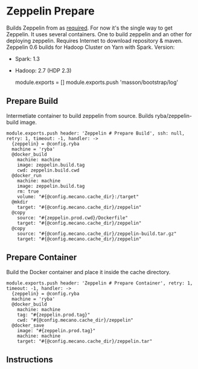 
# Zeppelin Prepare

Builds Zeppelin from as [required][zeppelin-build]. For now it's the single way to get Zeppelin.
It uses several containers. One to build zeppelin and an other for deploying zeppelin.
Requires Internet to download repository & maven.
Zeppelin 0.6 builds for Hadoop Cluster on Yarn with Spark.
Version:
  - Spark: 1.3
  - Hadoop: 2.7 (HDP 2.3)

    module.exports = []
    module.exports.push 'masson/bootstrap/log'

## Prepare Build

Intermetiate container to build zeppelin from source. Builds ryba/zeppelin-build
image.

    module.exports.push header: 'Zeppelin # Prepare Build', ssh: null, retry: 1, timeout: -1, handler: ->
      {zeppelin} = @config.ryba
      machine = 'ryba'
      @docker_build
        machine: machine
        image: zeppelin.build.tag
        cwd: zeppelin.build.cwd
      @docker_run
        machine: machine
        image: zeppelin.build.tag
        rm: true
        volume: "#{@config.mecano.cache_dir}:/target"
      @mkdir
        target: "#{@config.mecano.cache_dir}/zeppelin"
      @copy
        source: "#{zeppelin.prod.cwd}/Dockerfile"
        target: "#{@config.mecano.cache_dir}/zeppelin"
      @copy
        source: "#{@config.mecano.cache_dir}/zeppelin-build.tar.gz"
        target: "#{@config.mecano.cache_dir}/zeppelin"

## Prepare Container

Build the Docker container and place it inside the cache directory.

    module.exports.push header: 'Zeppelin # Prepare Container', retry: 1, timeout: -1, handler: ->
      {zeppelin} = @config.ryba
      machine = 'ryba'
      @docker_build
        machine: machine
        tag: "#{zeppelin.prod.tag}"
        cwd: "#{@config.mecano.cache_dir}/zeppelin"
      @docker_save
        image: "#{zeppelin.prod.tag}"
        machine: machine
        target: "#{@config.mecano.cache_dir}/zeppelin.tar"

## Instructions

[zeppelin-build]:http://zeppelin.incubator.apache.org/docs/install/install.html
[github-instruction]:https://github.com/apache/incubator-zeppelin
[hortonwork-instruction]:http://fr.hortonworks.com/blog/introduction-to-data-science-with-apache-spark/
